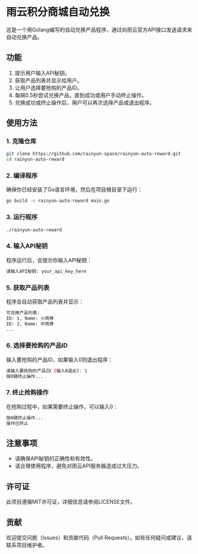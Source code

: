 # 雨云积分商城自动兑换

这是一个用Golang编写的自动兑换产品程序，通过向雨云官方API接口发送请求来自动兑换产品。

## 功能

1. 提示用户输入API秘钥。
2. 获取产品列表并显示给用户。
3. 让用户选择要抢购的产品ID。
4. 每隔0.5秒尝试兑换产品，直到成功或用户手动终止操作。
5. 兑换成功或终止操作后，用户可以再次选择产品或退出程序。

## 使用方法

### 1. 克隆仓库

```sh
git clone https://github.com/rainyun-space/rainyun-auto-reward.git
cd rainyun-auto-reward
```

### 2. 编译程序

确保你已经安装了Go语言环境，然后在项目根目录下运行：

```sh
go build -o rainyun-auto-reward main.go
```

### 3. 运行程序

```sh
./rainyun-auto-reward
```

### 4. 输入API秘钥

程序运行后，会提示你输入API秘钥：

```sh
请输入API秘钥: your_api_key_here
```

### 5. 获取产品列表

程序会自动获取产品列表并显示：

```sh
可兑换产品列表:
ID: 1, Name: 小雨券
ID: 2, Name: 中雨券
...
```

### 6. 选择要抢购的产品ID

输入要抢购的产品ID，如果输入0则退出程序：

```sh
请输入要抢购的产品ID (输入0退出): 1
按0键终止操作...
```

### 7. 终止抢购操作

在抢购过程中，如果需要终止操作，可以输入0：

```sh
按0键终止操作...
操作已终止
```

## 注意事项

- 请确保API秘钥的正确性和有效性。
- 请合理使用程序，避免对雨云API服务器造成过大压力。

## 许可证

此项目遵循MIT许可证，详细信息请参阅LICENSE文件。

## 贡献

欢迎提交问题（Issues）和贡献代码（Pull Requests）。如有任何疑问或建议，请联系项目维护者。